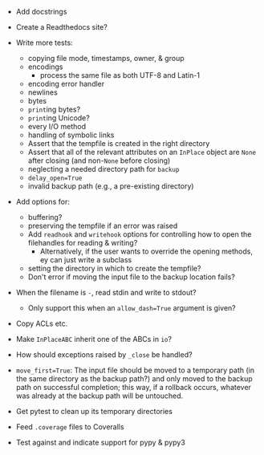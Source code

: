 - Add docstrings
- Create a Readthedocs site?

- Write more tests:
    - copying file mode, timestamps, owner, & group
    - encodings
        - process the same file as both UTF-8 and Latin-1
    - encoding error handler
    - newlines
    - bytes
    - `print`ing bytes?
    - `print`ing Unicode?
    - every I/O method
    - handling of symbolic links
    - Assert that the tempfile is created in the right directory
    - Assert that all of the relevant attributes on an `InPlace` object are
      `None` after closing (and non-`None` before closing)
    - neglecting a needed directory path for `backup`
    - `delay_open=True`
    - invalid backup path (e.g., a pre-existing directory)

- Add options for:
    - buffering?
    - preserving the tempfile if an error was raised
    - Add `readhook` and `writehook` options for controlling how to open the
      filehandles for reading & writing?
        - Alternatively, if the user wants to override the opening methods, ey
          can just write a subclass
    - setting the directory in which to create the tempfile?
    - Don't error if moving the input file to the backup location fails?

- When the filename is `-`, read stdin and write to stdout?
    - Only support this when an `allow_dash=True` argument is given?
- Copy ACLs etc.
- Make `InPlaceABC` inherit one of the ABCs in `io`?
- How should exceptions raised by `_close` be handled?
- `move_first=True`: The input file should be moved to a temporary path (in the
  same directory as the backup path?) and only moved to the backup path on
  successful completion; this way, if a rollback occurs, whatever was already
  at the backup path will be untouched.

- Get pytest to clean up its temporary directories
- Feed `.coverage` files to Coveralls
- Test against and indicate support for pypy & pypy3
